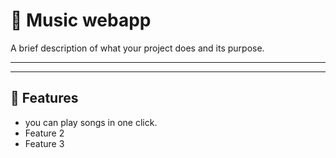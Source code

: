 # 📌 Music webapp

A brief description of what your project does and its purpose.

---
---

## 🚀 Features

- you can play songs in one click.
- Feature 2
- Feature 3


